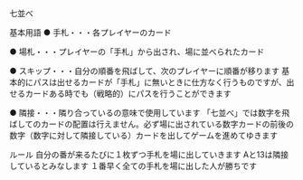七並べ

基本用語
● 手札・・・各プレイヤーのカード

● 場札・・・プレイヤーの「手札」から出され、場に並べられたカード

● スキップ・・・自分の順番を飛ばして、次のプレイヤーに順番が移ります
基本的にパスは出せるカードが「手札」に無いときに仕方なく行うものですが、出せるカードある時でも（戦略的）にパスを行うことができます

● 隣接・・・隣り合っているの意味で使用しています
「七並べ」では数字を飛ばしてのカードの配置は行えません。必ず場に出されている数字カードの前後の数字（数字に対して隣接している）カードを出してゲームを進めてゆきます


ルール
自分の番が来るたびに１枚ずつ手札を場に出していきます
Aと13は隣接しているとみなします
１番早く全ての手札を場に出した人が勝ちです
